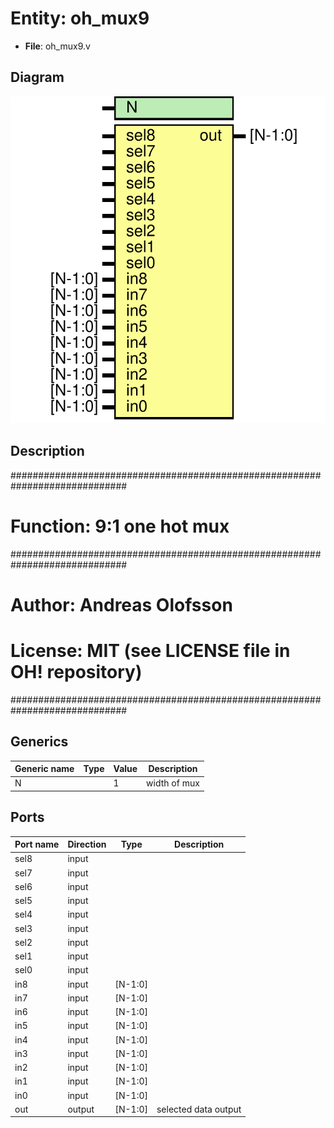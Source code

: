 # Entity: oh_mux9

- **File**: oh_mux9.v
## Diagram

![Diagram](oh_mux9.svg "Diagram")
## Description

#############################################################################
# Function: 9:1 one hot mux                                                #
#############################################################################
# Author:   Andreas Olofsson                                                #
# License:  MIT (see LICENSE file in OH! repository)                        #
#############################################################################

## Generics

| Generic name | Type | Value | Description    |
| ------------ | ---- | ----- | -------------- |
| N            |      | 1     |  width of mux  |
## Ports

| Port name | Direction | Type    | Description          |
| --------- | --------- | ------- | -------------------- |
| sel8      | input     |         |                      |
| sel7      | input     |         |                      |
| sel6      | input     |         |                      |
| sel5      | input     |         |                      |
| sel4      | input     |         |                      |
| sel3      | input     |         |                      |
| sel2      | input     |         |                      |
| sel1      | input     |         |                      |
| sel0      | input     |         |                      |
| in8       | input     | [N-1:0] |                      |
| in7       | input     | [N-1:0] |                      |
| in6       | input     | [N-1:0] |                      |
| in5       | input     | [N-1:0] |                      |
| in4       | input     | [N-1:0] |                      |
| in3       | input     | [N-1:0] |                      |
| in2       | input     | [N-1:0] |                      |
| in1       | input     | [N-1:0] |                      |
| in0       | input     | [N-1:0] |                      |
| out       | output    | [N-1:0] | selected data output |
